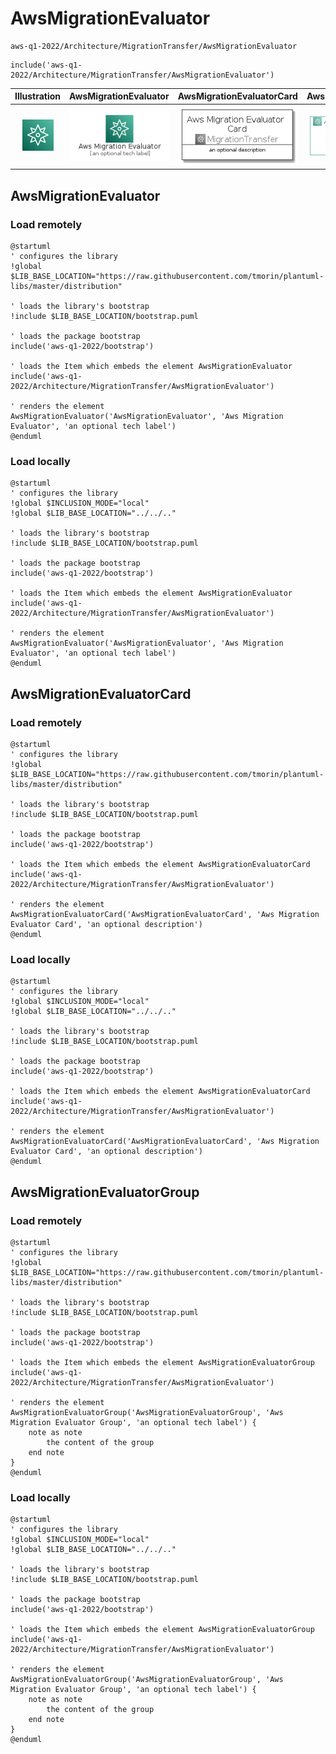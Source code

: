 # AwsMigrationEvaluator


```text
aws-q1-2022/Architecture/MigrationTransfer/AwsMigrationEvaluator
```

```text
include('aws-q1-2022/Architecture/MigrationTransfer/AwsMigrationEvaluator')
```



| Illustration | AwsMigrationEvaluator | AwsMigrationEvaluatorCard | AwsMigrationEvaluatorGroup |
| :---: | :---: | :---: | :---: |
| ![illustration for Illustration](../../../aws-q1-2022/Architecture/MigrationTransfer/AwsMigrationEvaluator.png) | ![illustration for AwsMigrationEvaluator](../../../aws-q1-2022/Architecture/MigrationTransfer/AwsMigrationEvaluator.Local.png) | ![illustration for AwsMigrationEvaluatorCard](../../../aws-q1-2022/Architecture/MigrationTransfer/AwsMigrationEvaluatorCard.Local.png) | ![illustration for AwsMigrationEvaluatorGroup](../../../aws-q1-2022/Architecture/MigrationTransfer/AwsMigrationEvaluatorGroup.Local.png) |




## AwsMigrationEvaluator

### Load remotely
```plantuml
@startuml
' configures the library
!global $LIB_BASE_LOCATION="https://raw.githubusercontent.com/tmorin/plantuml-libs/master/distribution"

' loads the library's bootstrap
!include $LIB_BASE_LOCATION/bootstrap.puml

' loads the package bootstrap
include('aws-q1-2022/bootstrap')

' loads the Item which embeds the element AwsMigrationEvaluator
include('aws-q1-2022/Architecture/MigrationTransfer/AwsMigrationEvaluator')

' renders the element
AwsMigrationEvaluator('AwsMigrationEvaluator', 'Aws Migration Evaluator', 'an optional tech label')
@enduml
```

### Load locally
```plantuml
@startuml
' configures the library
!global $INCLUSION_MODE="local"
!global $LIB_BASE_LOCATION="../../.."

' loads the library's bootstrap
!include $LIB_BASE_LOCATION/bootstrap.puml

' loads the package bootstrap
include('aws-q1-2022/bootstrap')

' loads the Item which embeds the element AwsMigrationEvaluator
include('aws-q1-2022/Architecture/MigrationTransfer/AwsMigrationEvaluator')

' renders the element
AwsMigrationEvaluator('AwsMigrationEvaluator', 'Aws Migration Evaluator', 'an optional tech label')
@enduml
```

## AwsMigrationEvaluatorCard

### Load remotely
```plantuml
@startuml
' configures the library
!global $LIB_BASE_LOCATION="https://raw.githubusercontent.com/tmorin/plantuml-libs/master/distribution"

' loads the library's bootstrap
!include $LIB_BASE_LOCATION/bootstrap.puml

' loads the package bootstrap
include('aws-q1-2022/bootstrap')

' loads the Item which embeds the element AwsMigrationEvaluatorCard
include('aws-q1-2022/Architecture/MigrationTransfer/AwsMigrationEvaluator')

' renders the element
AwsMigrationEvaluatorCard('AwsMigrationEvaluatorCard', 'Aws Migration Evaluator Card', 'an optional description')
@enduml
```

### Load locally
```plantuml
@startuml
' configures the library
!global $INCLUSION_MODE="local"
!global $LIB_BASE_LOCATION="../../.."

' loads the library's bootstrap
!include $LIB_BASE_LOCATION/bootstrap.puml

' loads the package bootstrap
include('aws-q1-2022/bootstrap')

' loads the Item which embeds the element AwsMigrationEvaluatorCard
include('aws-q1-2022/Architecture/MigrationTransfer/AwsMigrationEvaluator')

' renders the element
AwsMigrationEvaluatorCard('AwsMigrationEvaluatorCard', 'Aws Migration Evaluator Card', 'an optional description')
@enduml
```

## AwsMigrationEvaluatorGroup

### Load remotely
```plantuml
@startuml
' configures the library
!global $LIB_BASE_LOCATION="https://raw.githubusercontent.com/tmorin/plantuml-libs/master/distribution"

' loads the library's bootstrap
!include $LIB_BASE_LOCATION/bootstrap.puml

' loads the package bootstrap
include('aws-q1-2022/bootstrap')

' loads the Item which embeds the element AwsMigrationEvaluatorGroup
include('aws-q1-2022/Architecture/MigrationTransfer/AwsMigrationEvaluator')

' renders the element
AwsMigrationEvaluatorGroup('AwsMigrationEvaluatorGroup', 'Aws Migration Evaluator Group', 'an optional tech label') {
    note as note
        the content of the group
    end note
}
@enduml
```

### Load locally
```plantuml
@startuml
' configures the library
!global $INCLUSION_MODE="local"
!global $LIB_BASE_LOCATION="../../.."

' loads the library's bootstrap
!include $LIB_BASE_LOCATION/bootstrap.puml

' loads the package bootstrap
include('aws-q1-2022/bootstrap')

' loads the Item which embeds the element AwsMigrationEvaluatorGroup
include('aws-q1-2022/Architecture/MigrationTransfer/AwsMigrationEvaluator')

' renders the element
AwsMigrationEvaluatorGroup('AwsMigrationEvaluatorGroup', 'Aws Migration Evaluator Group', 'an optional tech label') {
    note as note
        the content of the group
    end note
}
@enduml
```

